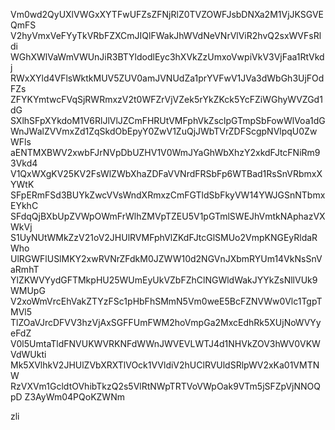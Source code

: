 Vm0wd2QyUXlVWGxXYTFwUFZsZFNjRlZ0TVZOWFJsbDNXa2M1VjJKSGVEQmFS
V2hyVmxVeFYyTkVRbFZXCmJIQlFWakJhWVdNeVNrVlViR2hvQ2sxWVFsRldi
WGhXWlVaWmVWUnJiR3BTYldodlEyc3hXVkZzUmxoVwpiVkV3VjFaa1RtVkdj
RWxXYld4VFlsWktkMUV5ZUV0amJVNUdZa1prYVFwV1JVa3dWbGh3UjFOdFZs
ZFYKYmtwcFVqSjRWRmxzV2t0WFZrVjVZek5rYkZKck5YcFZiWGhyWVZGd1dG
SXlhSFpXYkdoM1V6RlJlVlJZCmFHRUtVMFphVkZsclpGTmpSbFowWlVoa1dG
WnJWalZVVmxZd1ZqSkdObEpyY0ZwV1ZuQjJWbTVrZDFScgpNVlpqU0ZwWFls
aENTMXBWV2xwbFJrNVpDbUZHV1V0WmJYaGhWbXhzY2xkdFJtcFNiRm93Vkd4
V1QxWXgKV25KV2FsWlZWbXhaZDFaVVNrdFRSbFp6WTBad1RsSnVRbmxXYWtK
SFpERmFSd3BUYkZwcVVsWndXRmxzCmFGTldSbFkyVW14YWJGSnNTbmxEYkhC
SFdqQjBXbUpZVWpOWmFrWlhZMVpTZEU5V1pGTmlSWEJhVmtkNAphazVXWkVj
S1UyNUtWMkZzV21oV2JHUlRVMFphVlZKdFJtcGlSMUo2VmpKNGEyRldaRWho
UlRGWFlUSlMKY2xwRVNrZFdkM0JZWW10d2NGVnJXbmRYUm14VkNsSnVaRmhT
YlZKWVYydGFTMkpHU25WUmEyUkVZbFZhClNGWldWakJYYkZsNllVUk9WMUpG
V2xoWmVrcEhVakZTYzFSc1pHbFhSMmN5Vm0weE5BcFZNVWw0Vlc1TgpTMVl5
TlZOaVJrcDFVV3hzVjAxSGFFUmFWM2hoVmpGa2MxcEdhRk5XUjNoWVYyeFdZ
V0l5UmtaTldFNVUKWVRKNFdWWnJWVEVLWTJ4d1NHVkZOV3hWV0VKWVdWUkti
Mk5XVlhkV2JHUlZVbXRXTlVOck1VVldiV2hUClRVUldSRlpWV2xKa01VMTNW
RzVXVm1GcldtOVhibTkzQ2s5VlRtNWpTRTVoVWpOak9VTm5jSFZpVjNNOQpD
Z3AyWm04PQoKZWNm

zli